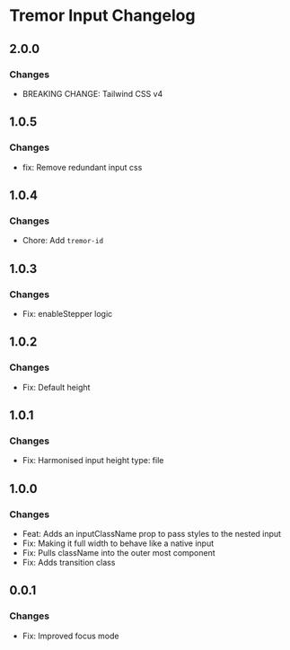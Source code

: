 # Tremor Input Changelog

## 2.0.0

### Changes

- BREAKING CHANGE: Tailwind CSS v4

## 1.0.5

### Changes

- fix: Remove redundant input css

## 1.0.4

### Changes

- Chore: Add `tremor-id`

## 1.0.3

### Changes

- Fix: enableStepper logic

## 1.0.2

### Changes

- Fix: Default height

## 1.0.1

### Changes

- Fix: Harmonised input height type: file

## 1.0.0

### Changes

- Feat: Adds an inputClassName prop to pass styles to the nested input
- Fix: Making it full width to behave like a native input
- Fix: Pulls className into the outer most component
- Fix: Adds transition class

## 0.0.1

### Changes

- Fix: Improved focus mode
